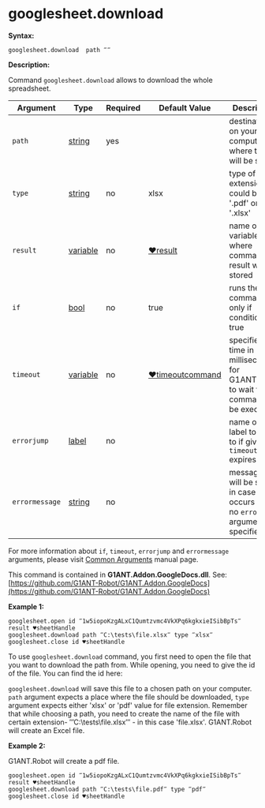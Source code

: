 # googlesheet.download

**Syntax:**

```G1ANT
googlesheet.download  path ‴‴
```

**Description:**

Command `googlesheet.download` allows to download the whole spreadsheet.

| Argument | Type | Required | Default Value | Description |
| -------- | ---- | -------- | ------------- | ----------- |
|`path`| [string](https://github.com/G1ANT-Robot/G1ANT.Manual/blob/master/G1ANT-Language/Structures/string.md) | yes |  | destination on your computer where the file will be saved |
|`type`| [string](https://github.com/G1ANT-Robot/G1ANT.Manual/blob/master/G1ANT-Language/Structures/string.md) | no | xlsx | type of file extension, could be '.pdf' or '.xlsx' |
|`result`| [variable](https://github.com/G1ANT-Robot/G1ANT.Manual/blob/master/G1ANT-Language/Special-Characters/variable.md) | no | [♥result](https://github.com/G1ANT-Robot/G1ANT.Manual/blob/master/G1ANT-Language/Common-Arguments.md)  | name of variable where command's result will be stored |
|`if`| [bool](https://github.com/G1ANT-Robot/G1ANT.Manual/blob/master/G1ANT-Language/Structures/bool.md) | no | true | runs the command only if condition is true |
|`timeout`| [variable](https://github.com/G1ANT-Robot/G1ANT.Manual/blob/master/G1ANT-Language/Special-Characters/variable.md) | no | [♥timeoutcommand](https://github.com/G1ANT-Robot/G1ANT.Manual/blob/master/G1ANT-Language/Variables/Special-Variables.md)  | specifies time in milliseconds for G1ANT.Robot to wait for the command to be executed |
|`errorjump` | [label](https://github.com/G1ANT-Robot/G1ANT.Manual/blob/master/G1ANT-Language/Structures/label.md) | no | | name of the label to jump to if given `timeout` expires |
|`errormessage`| [string](https://github.com/G1ANT-Robot/G1ANT.Manual/blob/master/G1ANT-Language/Structures/string.md) | no |  | message that will be shown in case error occurs and no `errorjump` argument is specified |

For more information about `if`, `timeout`, `errorjump` and `errormessage` arguments, please visit [Common Arguments](https://github.com/G1ANT-Robot/G1ANT.Manual/blob/master/G1ANT-Language/Common-Arguments.md)  manual page.

This command is contained in **G1ANT.Addon.GoogleDocs.dll**.
See: [https://github.com/G1ANT-Robot/G1ANT.Addon.GoogleDocs](https://github.com/G1ANT-Robot/G1ANT.Addon.GoogleDocs)

**Example 1:**

```G1ANT
googlesheet.open id ‴1w5iopoKzgALxC1Qumtzvmc4VkXPq6kgkxieISibBpTs‴ result ♥sheetHandle
googlesheet.download path ‴C:\tests\file.xlsx‴ type ‴xlsx‴
googlesheet.close id ♥sheetHandle
```

To use `googlesheet.download` command, you first need to open the file that you want to download the path from. While opening, you need to give the id of the file. You can find the id here:

`googlesheet.download` will save this file to a chosen path on your computer. `path` argument expects a place where the file should be downloaded, `type` argument expects either 'xlsx' or 'pdf' value for file extension.
Remember that while choosing a path, you need to create the name of the file with certain extension- ‴C:\tests\file.xlsx‴ - in this case 'file.xlsx'. G1ANT.Robot will create an Excel file.

**Example 2:**

G1ANT.Robot will create a pdf file.

```G1ANT
googlesheet.open id ‴1w5iopoKzgALxC1Qumtzvmc4VkXPq6kgkxieISibBpTs‴ result ♥sheetHandle
googlesheet.download path ‴C:\tests\file.pdf‴ type ‴pdf‴
googlesheet.close id ♥sheetHandle
```
